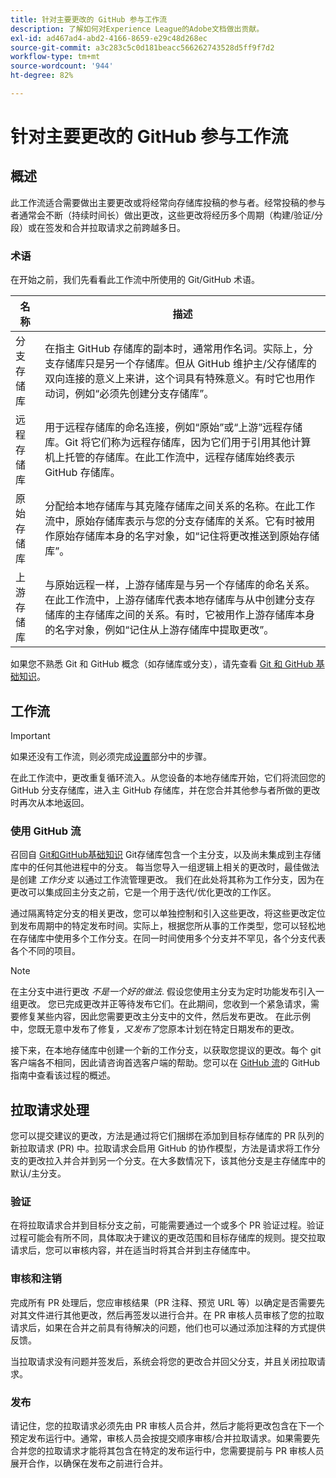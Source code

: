 ```yaml
---
title: 针对主要更改的 GitHub 参与工作流
description: 了解如何对Experience League的Adobe文档做出贡献。
exl-id: ad467ad4-abd2-4166-8659-e29c48d268ec
source-git-commit: a3c283c5c0d181beacc566262743528d5ff9f7d2
workflow-type: tm+mt
source-wordcount: '944'
ht-degree: 82%

---
```


# 针对主要更改的 GitHub 参与工作流

<!--
>[!IMPORTANT]
>All repositories that publish to docs.adobe.com have adopted the [Adobe Open Source Code of Conduct](../../code-of-conduct.md) or the [.NET Foundation Code of Conduct](https://dotnetfoundation.org/code-of-conduct). For more information, see the [Contributing](../../contributing.md) article.
>
> Minor corrections or clarifications to documentation and code examples in public repositories are covered by the [Adobe Documentation Terms of Use](https://www.adobe.com/legal/terms.html). New or significant changes generate a comment in the pull request, asking you to submit an online Contribution License Agreement (CLA) if you are not an employee of Adobe. We need you to complete the online form before we can review or accept your pull request.
--->

## 概述

此工作流适合需要做出主要更改或将经常向存储库投稿的参与者。经常投稿的参与者通常会不断（持续时间长）做出更改，这些更改将经历多个周期（构建/验证/分段）或在签发和合并拉取请求之前跨越多日。

### 术语

在开始之前，我们先看看此工作流中所使用的 Git/GitHub 术语。

| 名称 | 描述 |
|-----------|-------------|
| 分支存储库 | 在指主 GitHub 存储库的副本时，通常用作名词。实际上，分支存储库只是另一个存储库。但从 GitHub 维护主/父存储库的双向连接的意义上来讲，这个词具有特殊意义。有时它也用作动词，例如“必须先创建分支存储库”。 |
| 远程存储库 | 用于远程存储库的命名连接，例如“原始”或“上游”远程存储库。Git 将它们称为远程存储库，因为它们用于引用其他计算机上托管的存储库。在此工作流中，远程存储库始终表示 GitHub 存储库。 |
| 原始存储库 | 分配给本地存储库与其克隆存储库之间关系的名称。在此工作流中，原始存储库表示与您的分支存储库的关系。它有时被用作原始存储库本身的名字对象，如“记住将更改推送到原始存储库”。 |
| 上游存储库 | 与原始远程一样，上游存储库是与另一个存储库的命名关系。在此工作流中，上游存储库代表本地存储库与从中创建分支存储库的主存储库之间的关系。有时，它被用作上游存储库本身的名字对象，例如“记住从上游存储库中提取更改”。 |

如果您不熟悉 Git 和 GitHub 概念（如存储库或分支），请先查看 [Git 和 GitHub 基础知识](git-fundamentals.md)。

## 工作流

>[!IMPORTANT]
>
> 如果还没有工作流，则必须完成[设置](github-signup.md)部分中的步骤。

在此工作流中，更改重复循环流入。从您设备的本地存储库开始，它们将流回您的 GitHub 分支存储库，进入主 GitHub 存储库，并在您合并其他参与者所做的更改时再次从本地返回。

### 使用 GitHub 流

召回自 [Git和GitHub基础知识](git-fundamentals.md) Git存储库包含一个主分支，以及尚未集成到主存储库中的任何其他进程中的分支。 每当您导入一组逻辑上相关的更改时，最佳做法是创建 *工作分支* 以通过工作流管理更改。 我们在此处将其称为工作分支，因为在更改可以集成回主分支之前，它是一个用于迭代/优化更改的工作区。

通过隔离特定分支的相关更改，您可以单独控制和引入这些更改，将这些更改定位到发布周期中的特定发布时间。实际上，根据您所从事的工作类型，您可以轻松地在存储库中使用多个工作分支。在同一时间使用多个分支并不罕见，各个分支代表各个不同的项目。

>[!NOTE]
>
>在主分支中进行更改 *不是一个好的做法*. 假设您使用主分支为定时功能发布引入一组更改。 您已完成更改并正等待发布它们。在此期间，您收到一个紧急请求，需要修复某些内容，因此您需要更改主分支中的文件，然后发布更改。 在此示例中，您既无意中发布了修复&#x200B;*，又发布了*&#x200B;您原本计划在特定日期发布的更改。

接下来，在本地存储库中创建一个新的工作分支，以获取您提议的更改。每个 git 客户端各不相同，因此请咨询首选客户端的帮助。您可以在 [GitHub 流](https://guides.github.com/introduction/flow/)的 GitHub 指南中查看该过程的概述。

## 拉取请求处理

您可以提交建议的更改，方法是通过将它们捆绑在添加到目标存储库的 PR 队列的新拉取请求 (PR) 中。拉取请求会启用 GitHub 的协作模型，方法是请求将工作分支的更改拉入并合并到另一个分支。在大多数情况下，该其他分支是主存储库中的默认/主分支。

### 验证

在将拉取请求合并到目标分支之前，可能需要通过一个或多个 PR 验证过程。验证过程可能会有所不同，具体取决于建议的更改范围和目标存储库的规则。提交拉取请求后，您可以审核内容，并在适当时将其合并到主存储库中。

### 审核和注销

完成所有 PR 处理后，您应审核结果（PR 注释、预览 URL 等）以确定是否需要先对其文件进行其他更改，然后再签发以进行合并。在 PR 审核人员审核了您的拉取请求后，如果在合并之前具有待解决的问题，他们也可以通过添加注释的方式提供反馈。

当拉取请求没有问题并签发后，系统会将您的更改合并回父分支，并且关闭拉取请求。

### 发布

请记住，您的拉取请求必须先由 PR 审核人员合并，然后才能将更改包含在下一个预定发布运行中。通常，审核人员会按提交顺序审核/合并拉取请求。如果需要先合并您的拉取请求才能将其包含在特定的发布运行中，您需要提前与 PR 审核人员展开合作，以确保在发布之前进行合并。
